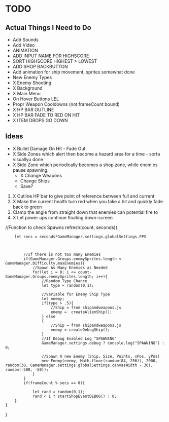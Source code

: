 # TODO

## Actual Things I Need to Do
 - Add Sounds
 - Add Video
 - ANIMATION
 - ADD INPUT NAME FOR HIGHSCORE
 - SORT HIGHSCORE HIGHEST > LOWEST
 - ADD SHOP BACKBUTTON
 - Add animation for ship movement, sprites somewhat done
 - New Enemy Types
 - X Enemy Shooting
 - X Background
 - X Main Menu
 - On Hover Buttons LEL
 - Propr Weapon Cooldowns (not frameCount bound)
 - X HP BAR OUTLINE
 - X HP BAR FADE TO RED ON HIT
 - X ITEM DROPS GO DOWN
## Ideas
 - X Bullet Damage On Hit - Fade Out
 - X Side Zones which alert then become a hazard area for a time - sorta visuallyu done
 - X Side Zone which periodically becomes a shop zone, while enemies pause spawning.
    - X Change Weapons
    - Change Ships
    - Save?

1. X  Outline HP bar to give point of reference between full and current
2. X  Make the current health turn red when you take a hit and quickly fade back to green
3. Clamp the angle from straight down that enemies can potential fire to
4. X Let power ups continue floating down-screen

//Function to check Spawns
    refresh(count, seconds){
        
        let secs = seconds*GameManager.settings.globalSettings.FPS

       

            //If there is not too many Enemies
            if(GameManager.Groups.enemySprites.length < GameManager.Difficulty.maxEnemies){
                //Spawn As Many Enemies as Needed
                for(let i = 0; i <= count-GameManager.Groups.enemySprites.length; i++){
                    //Random Type Chance
                    let type = random(0,1);

                    //Variable for Enemy Ship Type
                    let enemy;
                    if(type > .5){
                        //Ship = from shipandweapons.js
                        enemy =  createAlienShip();
                    } else 
                    {
                        //Ship = from shipandweapons.js
                        enemy = createDebugShip();
                    }
                    //If Debug Enabled Log "SPAWNING"
                    GameManager.settings.debug ? console.log("SPAWNING") : 0;

                    //Spawn A new Enemy (Ship, Size, Points, xPos, yPos)
                    new Enemy(enemy, Math.floor(random(84, 256)), 2000, random(30, GameManager.settings.globalSettings.canvasWidth - 30), random(-500, -50));
                }
            }
            if(frameCount % secs == 0){

                let rand = random(0,1);
                rand < 1 ? startShopEventDEBUG() : 0;
        }
    }
}